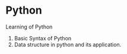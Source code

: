 # Python
Learning of Python
1. Basic Syntax of Python
2. Data structure in python and its application.
